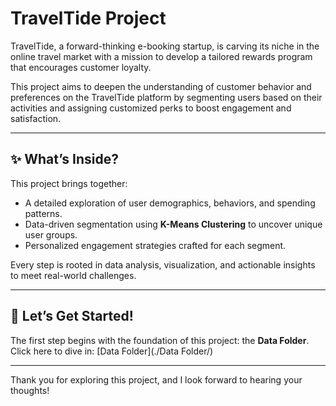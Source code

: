 # TravelTide Project

TravelTide, a forward-thinking e-booking startup, is carving its niche in the online travel market with a mission to develop a tailored rewards program that encourages customer loyalty.

This project aims to deepen the understanding of customer behavior and preferences on the TravelTide platform by segmenting users based on their activities and assigning customized perks to boost engagement and satisfaction.

---

## ✨ What’s Inside?
This project brings together:
- A detailed exploration of user demographics, behaviors, and spending patterns.
- Data-driven segmentation using **K-Means Clustering** to uncover unique user groups.
- Personalized engagement strategies crafted for each segment.

Every step is rooted in data analysis, visualization, and actionable insights to meet real-world challenges.

---

## 🚀 Let’s Get Started!  
The first step begins with the foundation of this project: the **Data Folder**.  
Click here to dive in: [Data Folder](./Data Folder/)

---


Thank you for exploring this project, and I look forward to hearing your thoughts!
